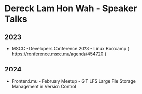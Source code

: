 # Dereck Lam Hon Wah - Speaker Talks

## 2023

- MSCC - Developers Conference 2023 - Linux Bootcamp ( <https://conference.mscc.mu/agenda/454720> )

## 2024

- Frontend.mu - February Meetup - GIT LFS Large File Storage Management in Version Control
